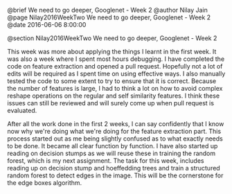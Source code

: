 @brief We need to go deeper, Googlenet - Week 2
@author Nilay Jain
@page Nilay2016WeekTwo We need to go deeper, Googlenet - Week 2
@date 2016-06-06 8:00:00

@section Nilay2016WeekTwo We need to go deeper, Googlenet - Week 2

This week was more about applying the things I learnt in the first week. It was also a week where I spent most hours debugging. I have completed the code on feature extraction and opened a pull request. Hopefully not a lot of edits will be required as I spent time on using effective ways. I also manually tested the code to some extent to try to ensure that it is correct. Because the number of features is large, I had to think a lot on how to avoid complex reshape operations on the regular and self similarity features. I think these issues can still be reviewed and will surely come up when pull request is evaluated.

After all the work done in the first 2 weeks, I can say confidently that I know now why we're doing what we're doing for the feature extraction part. This process started out as me being slightly confused as to what exactly needs to be done. It became all clear function by function. I have also started up reading on decision stumps as we will reuse these in training the random forest, which is my next assignment. The task for this week, includes reading up on decision stump and hoeffedding trees and train a structured random forest to detect edges in the image. This will be the cornerstone for the edge boxes algorithm.